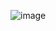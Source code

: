 ![image]({[BadgeURLHer](https://img.shields.io/badge/Telegram-2CA5E0?style=for-the-badge&logo=telegram&logoColor=white)e})

